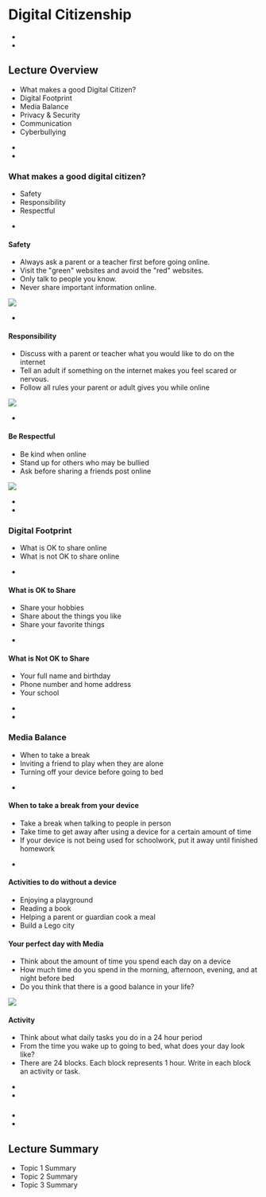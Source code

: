 # Digital Citizenship








-
-
## Lecture Overview
* What makes a good Digital Citizen?
* Digital Footprint
* Media Balance
* Privacy & Security
* Communication
* Cyberbullying












-
-
### What makes a good digital citizen?
* Safety
* Responsibility
* Respectful

-
#### Safety
* Always ask a parent or a teacher first before going online.
* Visit the "green" websites and avoid the "red" websites.
* Only talk to people you know.
* Never share important information online.

<img src="child-raising-hand.jpg">

-
#### Responsibility
* Discuss with a parent or teacher what you would like to do on the internet
* Tell an adult if something on the internet makes you feel scared or nervous.
* Follow all rules your parent or adult gives you while online

<img src="child-cleaning-responsibility.jpg">

-
#### Be Respectful
* Be kind when online
* Stand up for others who may be bullied
* Ask before sharing a friends post online

<img src="child-respectful.jpg">









-
-
### Digital Footprint
* What is OK to share online
* What is not OK to share online


-
#### What is OK to Share
* Share your hobbies
* Share about the things you like
* Share your favorite things


-
#### What is Not OK to Share
* Your full name and birthday
* Phone number and home address
* Your school



-
-
### Media Balance
* When to take a break
* Inviting a friend to play when they are alone
* Turning off your device before going to bed



-
#### When to take a break from your device
* Take a break when talking to people in person
* Take time to get away after using a device for a certain amount of time
* If your device is not being used for schoolwork, put it away until finished homework


-
#### Activities to do without a device
* Enjoying a playground
* Reading a book
* Helping a parent or guardian cook a meal
* Build a Lego city



#### Your perfect day with Media
* Think about the amount of time you spend each day on a device
* How much time do you spend in the morning, afternoon, evening, and at night before bed
* Do you think that there is a good balance in your life?

<img src="child-thinking.jpg">

#### Activity
* Think about what daily tasks you do in a 24 hour period
* From the time you wake up to going to bed, what does your day look like?
* There are 24 blocks. Each block represents 1 hour. Write in each block an activity or task.

-
-
###


-
-
## Lecture Summary
* Topic 1 Summary
* Topic 2 Summary
* Topic 3 Summary
